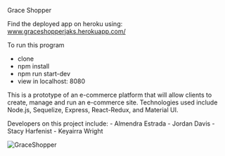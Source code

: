 Grace Shopper

Find the deployed app on heroku using: www.graceshopperjaks.herokuapp.com/

To run this program
- clone
- npm install
- npm run start-dev
- view in localhost: 8080

This is a prototype of an e-commerce platform that will allow clients to create, manage and run an e-commerce site. Technologies used include Node.js, Sequelize, Express, React-Redux, and Material UI.

Developers on this project include:
    - Almendra Estrada
    - Jordan Davis
    - Stacy Harfenist
    - Keyairra Wright

![GraceShopper](https://media.giphy.com/media/vRHMo4wsuzbk8ZiIGJ/giphy.gif)

